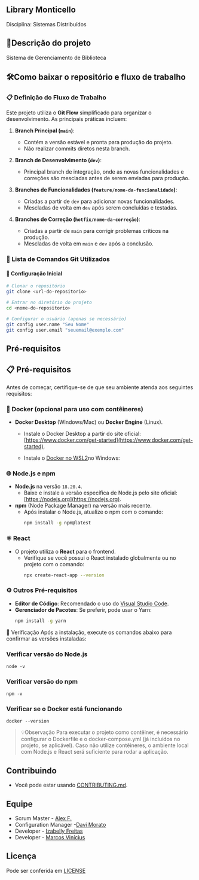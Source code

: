 Library Monticello
--------------------------------------
Disciplina: Sistemas Distribuídos


📄Descrição do projeto
-------------------------------------
Sistema de Gerenciamento de Biblioteca


🛠️Como baixar o repositório e fluxo de trabalho
-------------------------------------
### 📋 Definição do Fluxo de Trabalho

Este projeto utiliza o **Git Flow** simplificado para organizar o desenvolvimento. As principais práticas incluem:

1. **Branch Principal (`main`)**:
   - Contém a versão estável e pronta para produção do projeto.
   - Não realizar commits diretos nesta branch.

2. **Branch de Desenvolvimento (`dev`)**:
   - Principal branch de integração, onde as novas funcionalidades e correções são mescladas antes de serem enviadas para produção.

3. **Branches de Funcionalidades (`feature/nome-da-funcionalidade`)**:
   - Criadas a partir de `dev` para adicionar novas funcionalidades.
   - Mescladas de volta em `dev` após serem concluídas e testadas.

4. **Branches de Correção (`hotfix/nome-da-correção`)**:
   - Criadas a partir de `main` para corrigir problemas críticos na produção.
   - Mescladas de volta em `main` e `dev` após a conclusão.

### 📖 Lista de Comandos Git Utilizados

#### 🔄 Configuração Inicial
```bash
# Clonar o repositório
git clone <url-do-repositorio>

# Entrar no diretório do projeto
cd <nome-do-repositorio>

# Configurar o usuário (apenas se necessário)
git config user.name "Seu Nome"
git config user.email "seuemail@exemplo.com"
```

Pré-requisitos
-------------------------------------
## 📋 Pré-requisitos

Antes de começar, certifique-se de que seu ambiente atenda aos seguintes requisitos:

### 🐳 Docker (opcional para uso com contêineres)
- **Docker Desktop** (Windows/Mac) ou **Docker Engine** (Linux).
  - Instale o Docker Desktop a partir do site oficial: [https://www.docker.com/get-started](https://www.docker.com/get-started).

  - Instale o [Docker no WSL2](https://code.visualstudio.com/blogs/2020/03/02/docker-in-wsl2)no Windows:

### 🌐 Node.js e npm
- **Node.js** na versão `18.20.4`.
  - Baixe e instale a versão específica de Node.js pelo site oficial: [https://nodejs.org](https://nodejs.org).
- **npm** (Node Package Manager) na versão mais recente.
  - Após instalar o Node.js, atualize o npm com o comando:
    ```bash
    npm install -g npm@latest
    ```

### ⚛️ React
- O projeto utiliza o **React** para o frontend.
  - Verifique se você possui o React instalado globalmente ou no projeto com o comando:
    ```bash
    npx create-react-app --version
    ```

### ⚙️ Outros Pré-requisitos
- **Editor de Código**: Recomendado o uso do [Visual Studio Code](https://code.visualstudio.com/).
- **Gerenciador de Pacotes**: Se preferir, pode usar o Yarn:
  ```bash
  npm install -g yarn
🚀 Verificação
Após a instalação, execute os comandos abaixo para confirmar as versões instaladas:

### Verificar versão do Node.js
```
node -v
```
### Verificar versão do npm
```
npm -v
```
### Verificar se o Docker está funcionando
```
docker --version
```
>💡Observação
Para executar o projeto como contêiner, é necessário configurar o Dockerfile e o docker-compose.yml (já incluídos no projeto, se aplicável).
Caso não utilize contêineres, o ambiente local com Node.js e React será suficiente para rodar a aplicação.

Contribuindo
-------------------------------------
- Você pode estar usando [CONTRIBUTING.md](https://github.com/DaviM-afk/Sistemas-Distribuidos/blob/main/CONTRIBUTING.md).

Equipe
-------------------------------------
* Scrum Master - [Alex F.](https://github.com/alexfrnn)
* Configuration Manager  -[Davi Morato](https://github.com/DaviM-afk)
* Developer - [Izabelly Freitas](https://github.com/Izahfreitas)
* Developer - [Marcos Vinícius](https://github.com/Marcosvfnascimento)

Licença
-------------------------------------
Pode ser conferida em [LICENSE](https://github.com/DaviM-afk/Sistemas-Distribuidos/blob/main/LICENSE)
